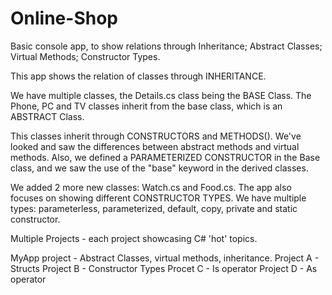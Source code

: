 # Online-Shop
Basic console app, to show relations through Inheritance; Abstract Classes; Virtual Methods; Constructor Types.

This app shows the relation of classes through INHERITANCE.

We have multiple classes, the Details.cs class being the BASE Class.
The Phone, PC and TV classes inherit from the base class, which is an ABSTRACT Class.

This classes inherit through CONSTRUCTORS and METHODS(). We've looked and saw the differences
between abstract methods and virtual methods. Also, we defined a PARAMETERIZED CONSTRUCTOR in the Base class, and we saw the use of the "base" keyword in the derived classes.

We added 2 more new classes: Watch.cs and Food.cs. 
The app also focuses on showing different CONSTRUCTOR TYPES. We have multiple types: parameterless, parameterized, default, copy, private and static constructor.

Multiple Projects - each project showcasing C# 'hot' topics.

MyApp project - Abstract Classes, virtual methods, inheritance.
Project A - Structs 
Project B - Constructor Types
Procet C - Is operator
Project D - As operator

